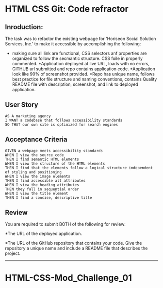 # HTML CSS Git: Code refractor

## Inroduction:  

The task was to refactor the existing webpage for 'Horiseon Social Solution Services, Inc.' to make it accessible by accomplishing the following:
* making sure all link are functional, CSS selectors anf properties are organized to follow the secmantic structure. CSS foile in properly commented.
*Application deployed at live URL, loads with no errors, GITHUB url submitted and repo contains application code.
*Application look like 90% of screenshot provided.
*Repo has unique name, follows best practice for file structure and naming conventions, contains Quality README file with description, screenshot, and link to deployed application.

## User Story

```
AS A marketing agency
I WANT a codebase that follows accessibility standards
SO THAT our own site is optimized for search engines
```

## Acceptance Criteria

```
GIVEN a webpage meets accessibility standards
WHEN I view the source code
THEN I find semantic HTML elements
WHEN I view the structure of the HTML elements
THEN I find that the elements follow a logical structure independent of styling and positioning
WHEN I view the image elements
THEN I find accessible alt attributes
WHEN I view the heading attributes
THEN they fall in sequential order
WHEN I view the title element
THEN I find a concise, descriptive title
```

## Review

You are required to submit BOTH of the following for review:

*The URL of the deployed application.

*The URL of the GitHub repository that contains your code. Give the repository a unique name and include a README file that describes the project.

------
# HTML-CSS-Mod_Challenge_01
